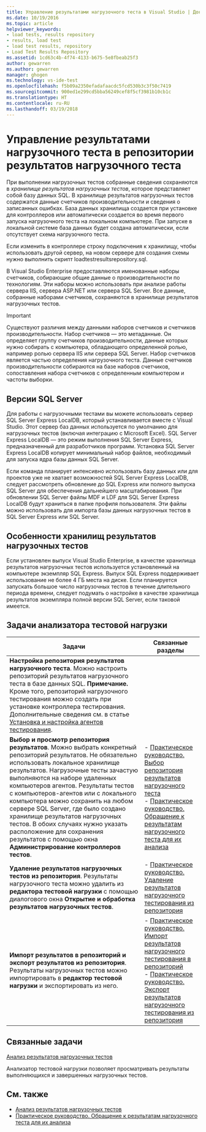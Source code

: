 ```yaml
---
title: Управление результатами нагрузочного теста в Visual Studio | Документы Майкрософт
ms.date: 10/19/2016
ms.topic: article
helpviewer_keywords:
- load tests, results repository
- results, load test
- load test results, repository
- Load Test Results Repository
ms.assetid: 1cd63c4b-4f74-4133-b675-5e8fbeab25f3
author: gewarren
ms.author: gewarren
manager: ghogen
ms.technology: vs-ide-test
ms.openlocfilehash: f5b09a2350efadafaacdc5fcd530b3c3f50c7419
ms.sourcegitcommit: 900ed1e299cd5bba56249cef8f5cf3981b10cb1c
ms.translationtype: HT
ms.contentlocale: ru-RU
ms.lasthandoff: 03/19/2018
---
```

# <a name="manage-load-test-results-in-the-load-test-results-repository"></a>Управление результатами нагрузочного теста в репозитории результатов нагрузочного теста

При выполнении нагрузочных тестов собранные сведения сохраняются в *хранилище результатов нагрузочных тестов*, которое представляет собой базу данных SQL. В хранилище результатов нагрузочных тестов содержатся данные счетчиков производительности и сведения о записанных ошибках. База данных хранилища создается при установке для контроллеров или автоматически создается во время первого запуска нагрузочного теста на локальном компьютере. При запуске в локальной системе база данных будет создана автоматически, если отсутствует схема нагрузочного теста.

 Если изменить в контроллере строку подключения к хранилищу, чтобы использовать другой сервер, на новом сервере для создания схемы нужно выполнить скрипт loadtestresultsrepository.sql.

 В Visual Studio Enterprise предоставляются именованные наборы счетчиков, собирающие общие данные о производительности по технологиям. Эти наборы можно использовать при анализе работы сервера IIS, сервера ASP.NET или сервера SQL Server. Все данные, собранные наборами счетчиков, сохраняются в хранилище результатов нагрузочных тестов.

> [!IMPORTANT]
> Существуют различия между данными наборов счетчиков и счетчиков производительности. Набор счетчиков — это метаданные. Он определяет группу счетчиков производительности, данные которых нужно собирать с компьютера, обладающего определенной ролью, например ролью сервера IIS или сервера SQL Server. Набор счетчиков является частью определения нагрузочного теста. Данные счетчиков производительности собираются на базе наборов счетчиков, сопоставления набора счетчиков с определенным компьютером и частоты выборки.

## <a name="sql-server-versions"></a>Версии SQL Server

 Для работы с нагрузочными тестами вы можете использовать сервер SQL Server Express LocalDB, который устанавливается вместе с Visual Studio. Этот сервер баз данных используется по умолчанию для нагрузочных тестов (включая интеграцию с Microsoft Excel). SQL Server Express LocalDB — это режим выполнения SQL Server Express, предназначенный для разработчиков программ. Установка SQL Server Express LocalDB копирует минимальный набор файлов, необходимый для запуска ядра базы данных SQL Server.

 Если команда планирует интенсивно использовать базу данных или для проектов уже не хватает возможностей SQL Server Express LocalDB, следует рассмотреть обновление до SQL Express или полного выпуска SQL Server для обеспечения дальнейшего масштабирования. При обновлении SQL Server файлы MDF и LDF для SQL Server Express LocalDB будут храниться в папке профиля пользователя. Эти файлы можно использовать для импорта базы данных нагрузочных тестов в SQL Server Express или SQL Server.

## <a name="load-test-results-store-considerations"></a>Особенности хранилищ результатов нагрузочных тестов

 Если установлен выпуск Visual Studio Enterprise, в качестве хранилища результатов нагрузочных тестов используется установленный на компьютере экземпляр SQL Express. Выпуск SQL Express поддерживает использование не более 4 ГБ места на диске. Если планируется запускать большое число нагрузочных тестов в течение длительного периода времени, следует подумать о настройке в качестве хранилища результатов экземпляра полной версии SQL Server, если таковой имеется.

## <a name="load-test-analyzer-tasks"></a>Задачи анализатора тестовой нагрузки

|Задачи|Связанные разделы|
|-----------|-----------------------|
|**Настройка репозитория результатов нагрузочного теста**. Можно настроить репозиторий результатов нагрузочного теста в базе данных SQL. **Примечание.** Кроме того, репозиторий нагрузочного тестирования можно создать при установке контроллера тестирования. Дополнительные сведения см. в статье [Установка и настройка агентов тестирования](../test/lab-management/install-configure-test-agents.md).||
|**Выбор и просмотр репозитория результатов**. Можно выбрать конкретный репозиторий результатов. Не обязательно использовать локальное хранилище результатов. Нагрузочные тесты зачастую выполняются на наборе удаленных компьютеров агентов. Результаты тестов с компьютеров-агентов или с локального компьютера можно сохранить на любом сервере SQL Server, где было создано хранилище результатов нагрузочных тестов. В обоих случаях нужно указать расположение для сохранения результатов с помощью окна **Администрирование контроллеров тестов**.|-   [Практическое руководство. Выбор репозитория результатов нагрузочного теста](../test/how-to-select-a-load-test-results-repository.md)<br />-   [Практическое руководство. Обращение к результатам нагрузочного теста для их анализа](../test/how-to-access-load-test-results-for-analysis.md)|
|**Удаление результатов нагрузочных тестов из репозитория**. Результаты нагрузочного теста можно удалить из **редактора тестовой нагрузки** с помощью диалогового окна **Открытие и обработка результатов нагрузочных тестов**.|-   [Практическое руководство. Удаление результатов нагрузочного тестирования из репозитория](../test/how-to-delete-load-test-results-from-a-repository.md)|
|**Импорт результатов в репозиторий и экспорт результатов из репозитория**. Результаты нагрузочных тестов можно импортировать в **редактор тестовой нагрузки** и экспортировать из него.|-   [Практическое руководство. Импорт результатов нагрузочного тестирования в репозиторий](../test/how-to-import-load-test-results-into-a-repository.md)<br />-   [Практическое руководство. Экспорт результатов нагрузочного тестирования из репозитория](../test/how-to-export-load-test-results-from-a-repository.md)|

## <a name="related-tasks"></a>Связанные задачи

 [Анализ результатов нагрузочных тестов](../test/analyze-load-test-results-using-the-load-test-analyzer.md)

 Анализатор тестовой нагрузки позволяет просматривать результаты выполняющихся и завершенных нагрузочных тестов.

## <a name="see-also"></a>См. также

- [Анализ результатов нагрузочных тестов](../test/analyze-load-test-results-using-the-load-test-analyzer.md)
- [Практическое руководство. Обращение к результатам нагрузочного теста для их анализа](../test/how-to-access-load-test-results-for-analysis.md)